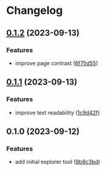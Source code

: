 # Changelog

## [0.1.2](https://github.com/mikecarenzo/example-cicd-system/compare/czo-schemaexplorer-v0.1.1...czo-schemaexplorer-v0.1.2) (2023-09-13)


### Features

* improve page contrast ([6f75d55](https://github.com/mikecarenzo/example-cicd-system/commit/6f75d556653dbf3a78fa728422938c7ef6b4ac2c))

## [0.1.1](https://github.com/mikecarenzo/example-cicd-system/compare/czo-schemaexplorer-v0.1.0...czo-schemaexplorer-v0.1.1) (2023-09-13)


### Features

* improve text readability ([1c9d42f](https://github.com/mikecarenzo/example-cicd-system/commit/1c9d42fbef96ba5024b5e493785be3622abcceec))

## 0.1.0 (2023-09-12)


### Features

* add initial explorer tool ([9b8c3bd](https://github.com/mikecarenzo/example-cicd-system/commit/9b8c3bde2a9a7d455facc8fee39ef8e5f3bf9f75))
